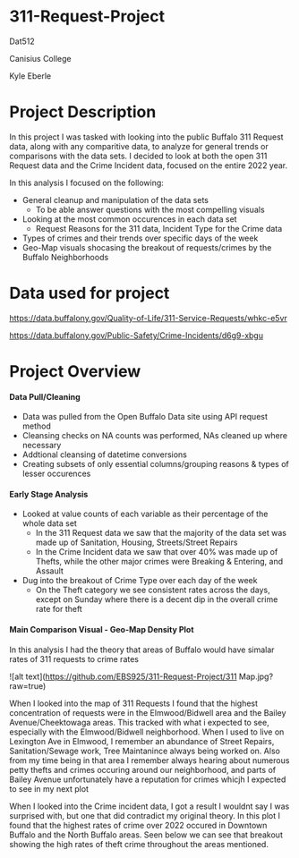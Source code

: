 # 311-Request-Project

Dat512 

Canisius College

Kyle Eberle
# Project Description
In this project I was tasked with looking into the public Buffalo 311 Request data, along with any comparitive data,
to analyze for general trends or comparisons with the data sets.
I decided to look at both the open 311 Request data and the Crime Incident data, focused on the entire 2022 year.

In this analysis I focused on the following:
* General cleanup and manipulation of the data sets
  * To be able answer questions with the most compelling visuals
* Looking at the most common occurences in each data set
  * Request Reasons for the 311 data, Incident Type for the Crime data
* Types of crimes and their trends over specific days of the week
* Geo-Map visuals shocasing the breakout of requests/crimes by the Buffalo Neighborhoods
# Data used for project
https://data.buffalony.gov/Quality-of-Life/311-Service-Requests/whkc-e5vr

https://data.buffalony.gov/Public-Safety/Crime-Incidents/d6g9-xbgu
# Project Overview
#### Data Pull/Cleaning
* Data was pulled from the Open Buffalo Data site using API request method
* Cleansing checks on NA counts was performed, NAs cleaned up where necessary
* Addtional cleansing of datetime conversions 
* Creating subsets of only essential columns/grouping reasons & types of lesser occurences
#### Early Stage Analysis
* Looked at value counts of each variable as their percentage of the whole data set
  * In the 311 Request data we saw that the majority of the data set was made up of Sanitation,
   Housing, Streets/Street Repairs
  * In the Crime Incident data we saw that over 40% was made up of Thefts, while the other
   major crimes were Breaking & Entering, and Assault
* Dug into the breakout of Crime Type over each day of the week
  * On the Theft category we see consistent rates across the days, except on Sunday where
   there is a decent dip in the overall crime rate for theft
#### Main Comparison Visual - Geo-Map Density Plot
In this analysis I had the theory that areas of Buffalo would have simalar rates of 311 requests to crime rates

![alt text](https://github.com/EBS925/311-Request-Project/311 Map.jpg?raw=true)

When I looked into the map of 311 Requests I found that the highest concentration of requests were in the Elmwood/Bidwell
area and the Bailey Avenue/Cheektowaga areas. This tracked with what i expected to see, especially with the Elmwood/Bidwell 
neighborhood. When I used to live on Lexington Ave in Elmwood, I remember an abundance of Street Repairs, Sanitation/Sewage work,
Tree Maintanince always being worked on. Also from my time being in that area I remember always hearing about numerous petty thefts and crimes occuring 
around our neighborhood, and parts of Bailey Avenue unfortunately have a reputation for crimes whicjh I expected to see in my next plot

When I looked into the Crime incident data, I got a result I wouldnt say I was surprised with, but one that did contradict my original theory.
In this plot I found that the highest rates of crime over 2022 occured in Downtown Buffalo and the North Buffalo areas. Seen below we can see that breakout 
showing the high rates of theft crime throughout the areas mentioned.
